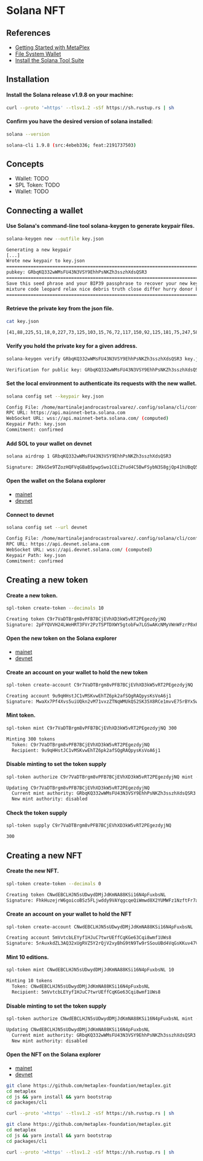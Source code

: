 # Solana NFT

## References

- [Getting Started with MetaPlex](https://docs.metaplex.com/token-metadata/getting-started)
- [File System Wallet](https://docs.solana.com/wallet-guide/file-system-wallet)
- [Install the Solana Tool Suite](https://docs.solana.com/cli/install-solana-cli-tools)

## Installation

#### Install the Solana release v1.9.8 on your machine:
```bash
curl --proto '=https' --tlsv1.2 -sSf https://sh.rustup.rs | sh
```

#### Confirm you have the desired version of solana installed:
```bash
solana --version
```
```bash
solana-cli 1.9.8 (src:4ebeb336; feat:2191737503)
```

## Concepts

- Wallet: TODO
- SPL Token: TODO
- Wallet: TODO

## Connecting a wallet

#### Use Solana's command-line tool solana-keygen to generate keypair files.
```bash
solana-keygen new --outfile key.json
```
```bash
Generating a new keypair
[...]
Wrote new keypair to key.json
=============================================================================
pubkey: GRbqKQ332wWMsFU43N3VSY9EhhPsNKZh3sszhXdsQSR3
=============================================================================
Save this seed phrase and your BIP39 passphrase to recover your new keypair:
mixture code leopard relax nice debris truth close differ hurry donor balcony
=============================================================================
```

#### Retrieve the private key from the json file.
```bash
cat key.json
```
```bash
[41,88,225,51,18,0,227,73,125,103,15,76,72,117,150,92,125,181,75,247,58,25,210,119,4,84,64,158,138,249,239,209,229,44,161,17,139,218,26,171,96,204,62,111,122,15,174,13,108,108,173,221,27,98,122,203,2,74,235,143,157,13,195,174]
```

#### Verify you hold the private key for a given address.
```bash
solana-keygen verify GRbqKQ332wWMsFU43N3VSY9EhhPsNKZh3sszhXdsQSR3 key.json
```
```bash
Verification for public key: GRbqKQ332wWMsFU43N3VSY9EhhPsNKZh3sszhXdsQSR3: Success
```

#### Set the local environment to authenticate its requests with the new wallet.
```bash
solana config set --keypair key.json 
```
```bash
Config File: /home/martinalejandrocastroalvarez/.config/solana/cli/config.yml
RPC URL: https://api.mainnet-beta.solana.com 
WebSocket URL: wss://api.mainnet-beta.solana.com/ (computed)
Keypair Path: key.json 
Commitment: confirmed 
```

#### Add SOL to your wallet on devnet
```bash
solana airdrop 1 GRbqKQ332wWMsFU43N3VSY9EhhPsNKZh3sszhXdsQSR3 
```
```bash
Signature: 2RkG5e9TZozHQFVqGBaB5pwpSwo1CEiZYud4C5BwFSybN3S8gjQp41hUBqQ533fa7WcLukP5uHE9SnB9e86Ni8Nu
```

#### Open the wallet on the Solana explorer

- [mainet](https://explorer.solana.com/address/GRbqKQ332wWMsFU43N3VSY9EhhPsNKZh3sszhXdsQSR3)
- [devnet](https://explorer.solana.com/address/GRbqKQ332wWMsFU43N3VSY9EhhPsNKZh3sszhXdsQSR3?cluster=devnet)

#### Connect to devnet
```bash
solana config set --url devnet
```
```bash
Config File: /home/martinalejandrocastroalvarez/.config/solana/cli/config.yml
RPC URL: https://api.devnet.solana.com 
WebSocket URL: wss://api.devnet.solana.com/ (computed)
Keypair Path: key.json 
Commitment: confirmed 
```

## Creating a new token

#### Create a new token.
```bash
spl-token create-token --decimals 10
```
```bash
Creating token C9r7VaDTBrgm8vPFB7BCjEVhXD3kW5vRT2PEgezdyjNQ
Signature: 2pFYQVVH24LWeHRT3FVr2PzTSPTDXWY5gtobFw7LGSwAKcNMyVWnWFzrP8xPdh5xdn64M925sckdqRjZKdB9RBYK
```

#### Open the new token on the Solana explorer

- [mainet](https://explorer.solana.com/address/C9r7VaDTBrgm8vPFB7BCjEVhXD3kW5vRT2PEgezdyjNQ)
- [devnet](https://explorer.solana.com/address/C9r7VaDTBrgm8vPFB7BCjEVhXD3kW5vRT2PEgezdyjNQ?cluster=devnet)

#### Create an account on your wallet to hold the new token
```bash
spl-token create-account C9r7VaDTBrgm8vPFB7BCjEVhXD3kW5vRT2PEgezdyjNQ
```
```bash
Creating account 9u9qHHstJC1vMSKvwEhTZ6pk2afSQgRAQpysKsVoA6j1
Signature: MwaXx7Pf4Xvs5uiUQkn2vM71vxzZTNqWMUkQS2SK35X8RCe1mvvE75rBYx5w2AUVwrZLLJHqkYQVRHawtLspdSv
```

#### Mint token.
```bash
spl-token mint C9r7VaDTBrgm8vPFB7BCjEVhXD3kW5vRT2PEgezdyjNQ 300
```
```bash
Minting 300 tokens
  Token: C9r7VaDTBrgm8vPFB7BCjEVhXD3kW5vRT2PEgezdyjNQ
  Recipient: 9u9qHHstJC1vMSKvwEhTZ6pk2afSQgRAQpysKsVoA6j1
```

#### Disable minting to set the token supply
```bash
spl-token authorize C9r7VaDTBrgm8vPFB7BCjEVhXD3kW5vRT2PEgezdyjNQ mint --disable
```
```bash
Updating C9r7VaDTBrgm8vPFB7BCjEVhXD3kW5vRT2PEgezdyjNQ
  Current mint authority: GRbqKQ332wWMsFU43N3VSY9EhhPsNKZh3sszhXdsQSR3
  New mint authority: disabled
```

#### Check the token supply
```bash
spl-token supply C9r7VaDTBrgm8vPFB7BCjEVhXD3kW5vRT2PEgezdyjNQ
```
```bash
300
```

## Creating a new NFT 

#### Create the new NFT.
```bash
spl-token create-token --decimals 0
```
```bash
Creating token CNwdEBCLHJN5sUDwydDMjJdKmNA88KSi16N4pFuxbsNL
Signature: FhkHuzejrW6goicoBSz5FLjwddy9VAYqgcqeQiWmwd8X2YUMWFz1NzftFr7aAERZpc9EJzcQyLyQHx1JE2NtmYd
```

#### Create an account on your wallet to hold the NFT
```bash
spl-token create-account CNwdEBCLHJN5sUDwydDMjJdKmNA88KSi16N4pFuxbsNL
```
```bash
Creating account 5mVvtcbLEYyf1HJuC7twrUEffCqKGe63Cqi8wmf1UWs8
Signature: 5rAuxkdZL3AQ32xUgRVZ5Y2rQjV2xyBhG9tN9Tw9rSSouUBd4VqGsKKuv47VFceyqjsCgULzNjm5obAL3huqD5h3
```

#### Mint 10 editions.
```bash
spl-token mint CNwdEBCLHJN5sUDwydDMjJdKmNA88KSi16N4pFuxbsNL 10
```
```bash
Minting 10 tokens
  Token: CNwdEBCLHJN5sUDwydDMjJdKmNA88KSi16N4pFuxbsNL
  Recipient: 5mVvtcbLEYyf1HJuC7twrUEffCqKGe63Cqi8wmf1UWs8
```

#### Disable minting to set the token supply
```bash
spl-token authorize CNwdEBCLHJN5sUDwydDMjJdKmNA88KSi16N4pFuxbsNL mint --disable
```
```bash
Updating CNwdEBCLHJN5sUDwydDMjJdKmNA88KSi16N4pFuxbsNL
  Current mint authority: GRbqKQ332wWMsFU43N3VSY9EhhPsNKZh3sszhXdsQSR3
  New mint authority: disabled
```

#### Open the NFT on the Solana explorer

- [mainet](https://explorer.solana.com/address/CNwdEBCLHJN5sUDwydDMjJdKmNA88KSi16N4pFuxbsNL)
- [devnet](https://explorer.solana.com/address/CNwdEBCLHJN5sUDwydDMjJdKmNA88KSi16N4pFuxbsNL?cluster=devnet)






```bash
git clone https://github.com/metaplex-foundation/metaplex.git
cd metaplex
cd js && yarn install && yarn bootstrap
cd packages/cli
```

```bash
curl --proto '=https' --tlsv1.2 -sSf https://sh.rustup.rs | sh
```






```bash
git clone https://github.com/metaplex-foundation/metaplex.git
cd metaplex
cd js && yarn install && yarn bootstrap
cd packages/cli
```

```bash
curl --proto '=https' --tlsv1.2 -sSf https://sh.rustup.rs | sh
```


